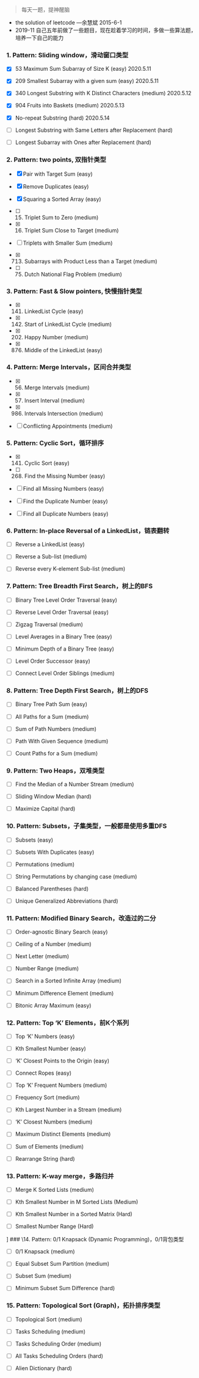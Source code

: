 > 每天一题，提神醒脑
* the solution of leetcode —余慧斌 2015-6-1
* 2019-11 自己五年前做了一些题目，现在趁着学习的时间，多做一些算法题，培养一下自己的能力

### 1. Pattern: Sliding window，滑动窗口类型

* [x] 53 Maximum Sum Subarray of Size K (easy) 2020.5.11 

* [x] 209 Smallest Subarray with a given sum (easy) 2020.5.11

* [x] 340 Longest Substring with K Distinct Characters (medium) 2020.5.12

* [x] 904 Fruits into Baskets (medium) 2020.5.13

* [x] No-repeat Substring (hard) 2020.5.14

* [ ] Longest Substring with Same Letters after Replacement (hard)

* [ ] Longest Subarray with Ones after Replacement (hard)

### 2. Pattern: two points, 双指针类型

* [x] Pair with Target Sum (easy)

* [x] Remove Duplicates (easy)

* [x] Squaring a Sorted Array (easy)

* [ ] 15. Triplet Sum to Zero (medium)

* [x] 16. Triplet Sum Close to Target (medium)

* [ ] Triplets with Smaller Sum (medium)

* [x] 713. Subarrays with Product Less than a Target (medium)

* [ ] 75. Dutch National Flag Problem (medium)

### 3. Pattern: Fast & Slow pointers, 快慢指针类型

* [x] 141. LinkedList Cycle (easy)

* [x] 142. Start of LinkedList Cycle (medium)

* [x] 202. Happy Number (medium)

* [x] 876. Middle of the LinkedList (easy)

### 4. Pattern: Merge Intervals，区间合并类型

* [x] 56. Merge Intervals (medium)

* [x] 57. Insert Interval (medium)

* [x] 986. Intervals Intersection (medium)

* [ ] Conflicting Appointments (medium)

### 5. Pattern: Cyclic Sort，循环排序

* [x] 141. Cyclic Sort (easy)

* [ ] 268. Find the Missing Number (easy)

* [ ] Find all Missing Numbers (easy)

* [ ] Find the Duplicate Number (easy)

* [ ] Find all Duplicate Numbers (easy)

### 6. Pattern: In-place Reversal of a LinkedList，链表翻转

* [ ] Reverse a LinkedList (easy)

* [ ] Reverse a Sub-list (medium)

* [ ] Reverse every K-element Sub-list (medium)

### 7. Pattern: Tree Breadth First Search，树上的BFS

* [ ] Binary Tree Level Order Traversal (easy)

* [ ] Reverse Level Order Traversal (easy)

* [ ] Zigzag Traversal (medium)

* [ ] Level Averages in a Binary Tree (easy)

* [ ] Minimum Depth of a Binary Tree (easy)

* [ ] Level Order Successor (easy)

* [ ] Connect Level Order Siblings (medium)

### 8. Pattern: Tree Depth First Search，树上的DFS

* [ ] Binary Tree Path Sum (easy)

* [ ] All Paths for a Sum (medium)

* [ ] Sum of Path Numbers (medium)

* [ ] Path With Given Sequence (medium)

* [ ] Count Paths for a Sum (medium)

### 9. Pattern: Two Heaps，双堆类型

* [ ] Find the Median of a Number Stream (medium)

* [ ] Sliding Window Median (hard)

* [ ] Maximize Capital (hard)

### 10. Pattern: Subsets，子集类型，一般都是使用多重DFS

* [ ] Subsets (easy)

* [ ] Subsets With Duplicates (easy)

* [ ] Permutations (medium)

* [ ] String Permutations by changing case (medium)

* [ ] Balanced Parentheses (hard)

* [ ] Unique Generalized Abbreviations (hard)

### 11. Pattern: Modified Binary Search，改造过的二分

* [ ] Order-agnostic Binary Search (easy)

* [ ] Ceiling of a Number (medium)

* [ ] Next Letter (medium)

* [ ] Number Range (medium)

* [ ] Search in a Sorted Infinite Array (medium)

* [ ] Minimum Difference Element (medium)

* [ ] Bitonic Array Maximum (easy)

### 12. Pattern: Top ‘K’ Elements，前K个系列

* [ ] Top ‘K’ Numbers (easy)

* [ ] Kth Smallest Number (easy)

* [ ] ‘K’ Closest Points to the Origin (easy)

* [ ] Connect Ropes (easy)

* [ ] Top ‘K’ Frequent Numbers (medium)

* [ ] Frequency Sort (medium)

* [ ] Kth Largest Number in a Stream (medium)

* [ ] ‘K’ Closest Numbers (medium)

* [ ] Maximum Distinct Elements (medium)

* [ ] Sum of Elements (medium)

* [ ] Rearrange String (hard)

### 13. Pattern: K-way merge，多路归并

* [ ] Merge K Sorted Lists (medium)

* [ ] Kth Smallest Number in M Sorted Lists (Medium)

* [ ] Kth Smallest Number in a Sorted Matrix (Hard)

* [ ] Smallest Number Range (Hard)

] ### \14. Pattern: 0/1 Knapsack (Dynamic Programming)，0/1背包类型

* [ ] 0/1 Knapsack (medium)

* [ ] Equal Subset Sum Partition (medium)

* [ ] Subset Sum (medium)

* [ ] Minimum Subset Sum Difference (hard)

### 15. Pattern: Topological Sort (Graph)，拓扑排序类型

* [ ] Topological Sort (medium)

* [ ] Tasks Scheduling (medium)

* [ ] Tasks Scheduling Order (medium)

* [ ] All Tasks Scheduling Orders (hard)

* [ ] Alien Dictionary (hard)



